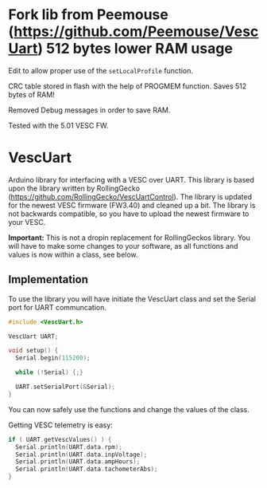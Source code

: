 # Fork lib from Peemouse (https://github.com/Peemouse/VescUart) 512 bytes lower RAM usage

Edit to  allow proper use of the ``setLocalProfile`` function.

CRC table stored in flash with the help of PROGMEM function. Saves 512 bytes of RAM!

Removed Debug messages in order to save RAM.

Tested with the 5.01 VESC FW.


# VescUart

Arduino library for interfacing with a VESC over UART. This library is based upon the library written by RollingGecko (https://github.com/RollingGecko/VescUartControl). The library is updated for the newest VESC firmware (FW3.40) and cleaned up a bit. The library is not backwards compatible, so you have to upload the newest firmware to your VESC.

**Important:** This is not a dropin replacement for RollingGeckos library. You will have to make some changes to your software, as all functions and values is now within a class, see below.

## Implementation

To use the library you will have initiate the VescUart class and set the Serial port for UART communcation.

```cpp
#include <VescUart.h>

VescUart UART;

void setup() {
  Serial.begin(115200);

  while (!Serial) {;}

  UART.setSerialPort(&Serial);
}
```

You can now safely use the functions and change the values of the class. 

Getting VESC telemetry is easy:

```cpp
if ( UART.getVescValues() ) {
  Serial.println(UART.data.rpm);
  Serial.println(UART.data.inpVoltage);
  Serial.println(UART.data.ampHours);
  Serial.println(UART.data.tachometerAbs);
}
```
